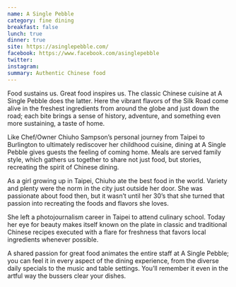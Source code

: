 ```yaml
---
name: A Single Pebble
category: fine dining
breakfast: false
lunch: true
dinner: true
site: https://asinglepebble.com/
facebook: https://www.facebook.com/asinglepebble
twitter:
instagram:
summary: Authentic Chinese food
---
```


Food sustains us. Great food inspires us. The classic Chinese cuisine at A Single Pebble does the latter. Here the vibrant flavors of the Silk Road come alive in the freshest ingredients from around the globe and just down the road; each bite brings a sense of history, adventure, and something even more sustaining, a taste of home.

Like Chef/Owner Chiuho Sampson’s personal journey from Taipei to Burlington to ultimately rediscover her childhood cuisine, dining at A Single Pebble gives guests the feeling of coming home. Meals are served family style, which gathers us together to share not just food, but stories, recreating the spirit of Chinese dining.

As a girl growing up in Taipei, Chiuho ate the best food in the world. Variety and plenty were the norm in the city just outside her door. She was passionate about food then, but it wasn’t until her 30’s that she turned that passion into recreating the foods and flavors she loves.

She left a photojournalism career in Taipei to attend culinary school. Today her eye for beauty makes itself known on the plate in classic and traditional Chinese recipes executed with a flare for freshness that favors local ingredients whenever possible.

A shared passion for great food animates the entire staff at A Single Pebble; you can feel it in every aspect of the dining experience, from the diverse daily specials to the music and table settings. You’ll remember it even in the artful way the bussers clear your dishes.
